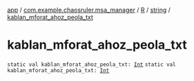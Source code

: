 [app](../../../index.md) / [com.example.chaosruler.msa_manager](../../index.md) / [R](../index.md) / [string](index.md) / [kablan_mforat_ahoz_peola_txt](.)

# kablan_mforat_ahoz_peola_txt

`static val kablan_mforat_ahoz_peola_txt: `[`Int`](https://kotlinlang.org/api/latest/jvm/stdlib/kotlin/-int/index.html)
`static val kablan_mforat_ahoz_peola_txt: `[`Int`](https://kotlinlang.org/api/latest/jvm/stdlib/kotlin/-int/index.html)